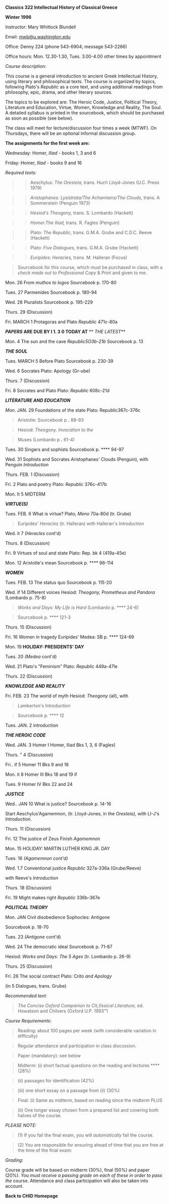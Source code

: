 **Classics 322 Intellectual History of Classical Greece**

**Winter 1996**

Instructor: Mary Whitlock Blundell

Email: mwb@u.washington.edu

Office: Denny 224 (phone 543-6904; message 543-2266)

Office hours: Mon. 12.30-1.30, Tues. 3.00-4.00 other times by appointment

_Course description:_

This course is a general introduction to ancient Greek Intellectual History,
using literary and philosophical texts. The course is organized by topics,
following Plato's _Republic_ as a core text, and using additional readings
from philosophy, epic, drama, and other literary sources.

The topics to be explored are: The Heroic Code, Justice, Political Theory,
Literature and Education, Virtue, Women, Knowledge and Reality, The Soul. A
detailed syllabus is printed in the sourcebook, which should be purchased as
soon as possible (see below).

The class will meet for lecture/discussion four times a week (MTWF). On
Thursdays, there will be an optional informal discussion group.

**The assignments for the first week are:**

Wednesday: Homer, _Iliad -_ books 1, 3 and 6

Friday: Homer, _Iliad -_ books 9 and 16

_Required texts:_

> > Aeschylus: _The Oresteia,_ trans. Huch Lloyd-Jones (U.C. Press 1979)

>

>> _Aristophanes: Lysistrata/The Acharnians/The Clouds,_ trans. A Sommerstein
(Penguin 1973)

> > _Hesiod's Theogony,_ trans. S. Lombardo (Hackett)

>

>> _Homer:The Iliad,_ trans. R. Fagles (Penguin)

>

>> Plato: _The Republic,_ trans. G.M.A. Grube and C.D.C. Reeve (Hackett)

>>

>> Plato: _Five Dialogues,_ trans. G.M.A. Grube (Hackett)

>

>> _Euripides: Heracles,_ trans. M. Halleran (Focus)

>

> Sourcebook for this course, which must be purchased in class, with a _check
made out to Professional Copy_ & Print and given to me.

>

>  

Mon. 26 From _muthos to logos_ Sourcebook p. 170-80

Tues. 27 Parmenides Sourcebook p. 180-94

Wed. 28 Pluralists Sourcebook p. 195-229

Thurs. 29 (Discussion)

Fri. MARCH 1 Protagoras and Plato _Republic_ 471c-80a

**_PAPERS_** **ARE DUE BY I 1. 3 0 TODAY AT** ** _THE LATEST_**

Mon. 4 The sun and the cave _Republic5O3b-21b_ Sourcebook p. 13

**_THE SOUL_**

Tues. MARCH 5 Before Plato Sourcebook p. 230-39

Wed. 6 Socrates Plato: Apology (Gr-ube)

Thurs. 7 (Discussion)

Fri. 8 Socrates and Plato Plato: _Republic_ 608c-21d

**_LITERATURE AND EDUCATION_**

_Mon_. JAN. 29 Foundations of the state Plato: Republic367c-376c

> Aristotle: Sourcebook p **.** 88-93

>

> Hesiod: _Theogony. Invocation to the_

>

> Muses (Lombardo p **.** 61-4)

Tues. 30 Singers and sophists Sourcebook p. **** 94-97

Wed. 31 Sophists and Socrates Aristophanes' Clouds (Penguin), with Penguin
_Introduction_

Thurs. FEB. 1 (Discussion)

Fri. 2 Plato and poetry Plato: _Republic_ 376c-417b

Mon. It 5 MIDTERM

**_VIRTUE(S)_**

Tues. FEB. 6 What is virtue? Plato, _Meno_ 70a-80d (tr. Grube)

> Euripides' _Heracles_ (tr. Halleran) with Halleran's _Introduction_

Wed. it 7 _(Heracles_ cont'd)

Thurs. 8 (Discussion)

Fri. 9 Virtues of soul and state Plato: Rep. bk 4 (419a-45e)

Mon. 12 Aristotle's mean Sourcebook p. **** 98-114

**_WOMEN_**

Tues. FEB. 13 The status quo Sourcebook p. 115-20

Wed. if 14 Different voices Hesiod: _Theogony, Prometheus and_ _Pandora_
(Lombardo p. 75-8)

> _Works and Days: My Life is Hard_ (Lombardo p. **** 24-6)

>

> Sourcebook p. **** 121-3

Thurs. 15 (Discussion)

Fri. 16 Women in tragedy Euripides' Medea: SB p. **** 124-69

Mon. 19 **HOLIDAY: PRESIDENTS' DAY**

Tues. 20 _(Medea_ cont'd)

Wed. 21 Plato's "Feminism" Plato: _Republic_ 449a-47le

Thurs. 22 (Discussion)

**_KNOWLEDGE AND REALITY_**

Fri. FEB. 23 The world of myth Hesiod: _Theogony_ (all), with

> Lamberton's Introduction

>

> Sourcebook p. **** 12

Tues. JAN. 2 introduction

**_THE HEROIC CODE_**

Wed. JAN. 3 Homer I Homer, Iliad Bks 1, 3, 6 (Fagles)

Thurs. " 4 (Discussion)

Fri.. if 5 Homer 11 Bks 9 and 16

Mon. it 8 Homer III Bks 18 and 19 if

Tues. 9 Homer IV Bks 22 and 24

**_JUSTICE_**

Wed.. JAN 10 What is justice? Sourcebook p. 14-16

Start Aeschylus'Agamemnon, (tr. Lloyd-Jones, in the _Oresteia),_ with LI-J's
_Introduction._

Thurs. 11 (Discussion)

Fri. 12 The justice of Zeus Finish _Agamemnon_

Mon. 15 HOLIDAY: MARTIN LUTHER KING JR. DAY

Tues. 16 _(Agamemnon cont'd)_

Wed. 1.7 Conventional justice _Republic_ 327a-336a (Grube/Reeve)

with Reeve's _Introduction_

Thurs. 18 (Discussion)

Fri. 19 Might makes right _Republic_ 336b-367e

**_POLITICAL THEORY_**

Mon. JAN Civil disobedience Sophocles: Antigone

Sourcebook p. 18-70

Tues. 23 _(Antigone_ cont'd)

Wed. 24 The democratic ideal Sourcebook p. 71-87

Hesiod: _Works and Days: The 5 Ages_ (tr. Lombardo p. 26-9)

Thurs. 25 (Discussion)

Fri. 26 The social contract Plato: Crito _and Apology_

(in 5 Dialogues, trans. Grube)



_Recommended text:_



> _The Concise Oxford Companion to Clt,(Issical Literature,_ ed. Howatson and
Chilvers (Oxford U.P. 1993"1

_Course Requirements:_

> Reading: about 100 pages per week (with considerable variation in
difficulty)

> Regular attendance and participation in class discussion.

>

> Paper (mandatory): see below

>

> Midterm: (i) short factual questions on the reading and lectures **** (28%)

> (ii) passages for identification (42%)

>

> (iii) one short essay on a passage from (ii) (30%)

>

> Final: (i) Same as midterm, based on reading since the midterm PLUS

>

> (ii) One longer essay chosen from a prepared list and covering both halves
of the course.

_PLEASE NOTE:_

> (1) If you fail the final exam, you will _automatically_ fail the course.

> (2) You are responsible for ensuring ahead of time that you are free at the
time of the final exam:

_Grading:_

Course grade will be based on midterm (30%), final (50%) and paper (20%). _You
must receive a passing grade on each of these in order to pass the_ course.
Attendance and class participation will also be taken into account.

**Back to CHID Homepage**

